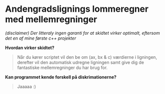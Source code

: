 # Andengradslignings lommeregner med mellemregninger

*_(disclaimer)_*
_Der litteraly ingen garanti for at skidtet virker optimalt, eftersom det en af mine første c++ projekter_

**Hvordan virker skidtet?**

> Når du kører scriptet vil den be om (ax, bx & c) værdierne i ligningen,
derefter vil den automatisk udregne ligningen samt give dig de fantastiske mellemregninger du har brug for.

**Kan programmet kende forskell på diskrimationerne?**

> Jaaaaa :)



